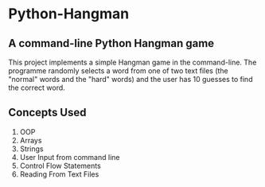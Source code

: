 # Python-Hangman

## A command-line Python Hangman game

This project implements a simple Hangman game in the command-line. The programme randomly selects a word from one of two text files (the "normal" words and the "hard" words) and the user has 10 guesses to find the correct word.

## Concepts Used

1. OOP
2. Arrays
3. Strings
4. User Input from command line
5. Control Flow Statements
6. Reading From Text Files
